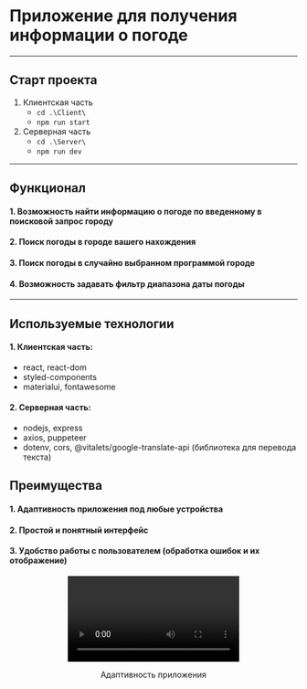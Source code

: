 # Приложение для получения информации о погоде
---

## Старт проекта
1. Клиентская часть
    - ```cd .\Client\ ```
    - ```npm run start```
2. Серверная часть
    - ```cd .\Server\```
    - ```npm run dev```
---

## Функционал
#### 1. Возможность найти информацию о погоде по введенному в поисковой запрос городу
#### 2. Поиск погоды в городе вашего нахождения
#### 3. Поиск погоды в случайно выбранном программой городе
#### 4. Возможность задавать фильтр диапазона даты погоды
---

## Используемые технологии
#### 1. Клиентская часть:
- react, react-dom
- styled-components
- materialui, fontawesome
#### 2. Серверная часть: 
- nodejs, express
- axios, puppeteer
- dotenv, cors, @vitalets/google-translate-api (библиотека для перевода текста)

## Преимущества
#### 1. Адаптивность приложения под любые устройства
#### 2. Простой и понятный интерфейс
#### 3. Удобство работы с пользователем (обработка ошибок и их отображение)
<div style='margin: 0 auto; text-align: center;'>
    <video controls>
        <source src="./readmeAssets/adaptive.webm" type="video/webm">
    </video>
    <p>Адаптивность приложения</p>
</div>





